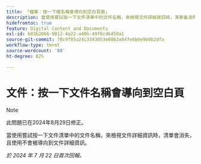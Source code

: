 ```yaml
---
title: 「檔案：按一下檔名稱會導向到空白頁面」
description: 當使用嘗試按一下文件清單中的文件名稱，來檢視文件詳細資訊時，清單會消失，且使用不會被導向到文件詳細資訊。
hidefromtoc: true
feature: Digital Content and Documents
exl-id: 683b2066-9812-4a22-a40b-49f0cd6450a1
source-git-commit: 78c9f85a24c3343053e0862a847e6b6e9b0b2dfa
workflow-type: tm+mt
source-wordcount: '88'
ht-degree: 82%

---
```


# 文件：按一下文件名稱會導向到空白頁


>[!NOTE]
>
>此問題已在2024年8月29日修正。


當使用嘗試按一下文件清單中的文件名稱，來檢視文件詳細資訊時，清單會消失，且使用不會被導向到文件詳細資訊。

_於 2024 年 7 月 22 日首次回報。_
